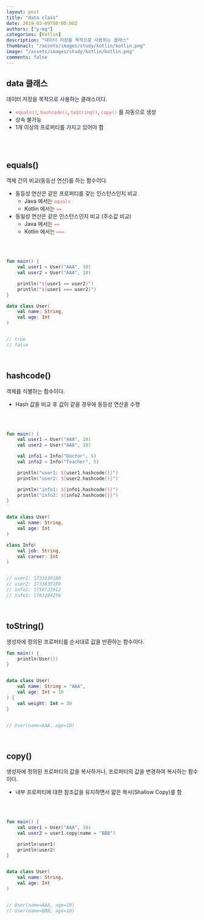 ```yaml
---
layout: post
title: "data class"
date: 2019-03-09T00:00:00Z
authors: ["y-mg"]
categories: [Kotlin]
description: "데이터 저장을 목적으로 사용하는 클래스"
thumbnail: "/assets/images/study/kotlin/kotlin.png"
image: "/assets/images/study/kotlin/kotlin.png"
comments: false
---
```


## data 클래스
데이터 저장을 목적으로 사용하는 클래스이다.
- <code style="color: #eb5657;">equals()</code>, <code style="color: #eb5657;">hashcode()</code>, <code style="color: #eb5657;">toString()</code>, <code style="color: #eb5657;">copy()</code> 를 자동으로 생성
- 상속 불가능
- 1개 이상의 프로퍼티를 가지고 있어야 함 
<br>
<br>



## equals()
객체 간의 비교(동등선 연산)를 하는 함수이다.
- 동등성 연산은 같은 프로퍼티를 갖는 인스턴스인지 비교
    - Java 에서는 <code style="color: #eb5657;">equals</code>
    - Kotlin 에서는 <code style="color: #eb5657;">==</code>
- 동일성 연산은 같은 인스턴스인지 비교 (주소값 비교)
    - Java 에서는 <code style="color: #eb5657;">==</code>
    - Kotlin 에서는 <code style="color: #eb5657;">===</code>
<br/>
<br/>

```kotlin
fun main() {
    val user1 = User("AAA", 10)
    val user2 = User("AAA", 10)

    println("${user1 == user2}")
    println("${user1 === user2}")
}

data class User(
    val name: String,
    val age: Int
)


// true
// false
```
<br/>


## hashcode()
객체를 식별하는 함수이다.
- Hash 값을 비교 후 값이 같을 경우에 동등성 연산을 수행
<br/>
<br/>

```kotlin
fun main() {
    val user1 = User("AAA", 10)
    val user2 = User("AAA", 10)

    val info1 = Info("Doctor", 5)
    val info2 = Info("Teacher", 5)

    println("user1: ${user1.hashcode()}")
    println("user2: ${user2.hashcode()}")

    println("info1: ${info1.hashcode()}")
    println("info2: ${info2.hashcode()}")
}


data class User(
	val name: String,
	val age: Int
)

class Info(
	val job: String,
	val career: Int
)


// user1: 1733839180
// user2: 1733839180
// info1: 1718721912
// info2: 1763284256
```
<br/>



## toString()
생성자에 정의된 프로퍼티를 순서대로 값을 반환하는 함수이다.
<br/>

```kotlin
fun main() {
    println(User())
}


data class User(
    val name: String = "AAA",
    val age: Int = 10
) {
    val weight: Int = 30
}


// User(name=AAA, age=10)
```
<br/>



## copy()
생성자에 정의된 프로퍼티의 값을 복사하거나, 프로퍼티의 값을 변경하여 복사하는 함수이다.
- 내부 프로퍼티에 대한 참조값을 유지하면서 얇은 복사(Shallow Copy)를 함
<br/>
<br/>

```kotlin
fun main() {
    val user1 = User("AAA", 10)
    val user2 = user1.copy(name = "BBB")

    println(user1)
    println(user2)
}


data class User(
    val name: String,
    val age: Int
)


// User(name=AAA, age=10)
// User(name=BBB, age=10)
```